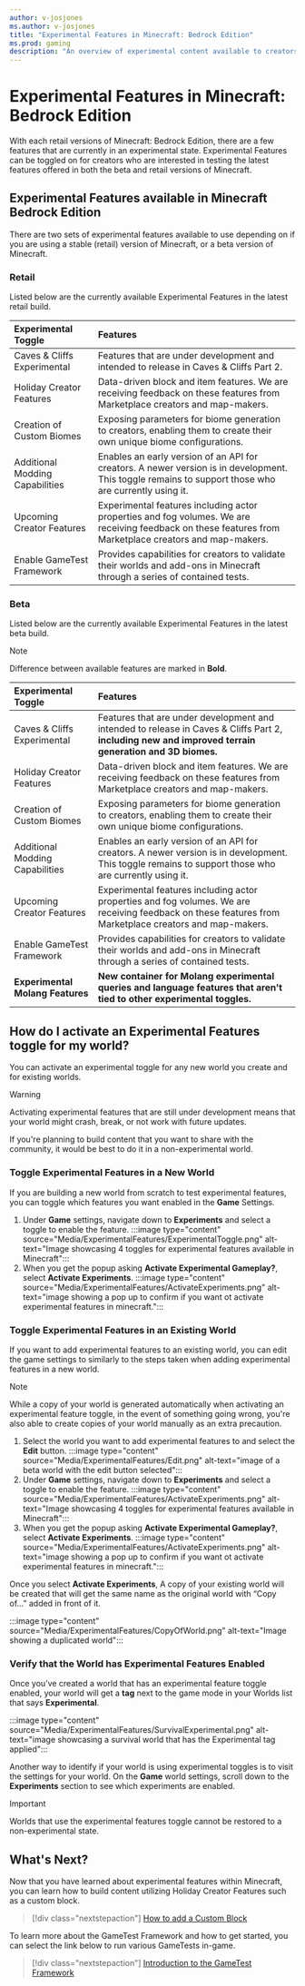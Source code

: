 ```yaml
---
author: v-josjones
ms.author: v-josjones
title: "Experimental Features in Minecraft: Bedrock Edition"
ms.prod: gaming
description: "An overview of experimental content available to creators in Minecraft: Bedrock Edition"
---
```


# Experimental Features in Minecraft: Bedrock Edition

With each retail versions of Minecraft: Bedrock Edition, there are a few features that are currently in an experimental state. Experimental Features can be toggled on for creators who are interested in testing the latest features offered in both the beta and retail versions of Minecraft.

## Experimental Features available in Minecraft Bedrock Edition

There are two sets of experimental features available to use depending on if you are using a stable (retail) version of Minecraft, or a beta version of Minecraft.

### Retail

Listed below are the currently available Experimental Features in the latest retail build.

| Experimental Toggle |Features |
|:------|:------|
|Caves & Cliffs Experimental |Features that are under development and intended to release in Caves & Cliffs Part 2.|
|Holiday Creator Features |Data-driven block and item features. We are receiving feedback on these features from Marketplace creators and map-makers.|
|Creation of Custom Biomes|Exposing parameters for biome generation to creators, enabling them to create their own unique biome configurations. |
|Additional Modding Capabilities |Enables an early version of an API for creators. A newer version is in development. This toggle remains to support those who are currently using it. |
|Upcoming Creator Features |Experimental features including actor properties and fog volumes. We are receiving feedback on these features from Marketplace creators and map-makers.|
|Enable GameTest Framework |Provides capabilities for creators to validate their worlds and add-ons in Minecraft through a series of contained tests. |

### Beta

Listed below are the currently available Experimental Features in the latest beta build.

> [!NOTE]
> Difference between available features are marked in **Bold**.

| Experimental Toggle |Features |
|:------|:------|
|Caves & Cliffs Experimental |Features that are under development and intended to release in Caves & Cliffs Part 2, **including new and improved terrain generation and 3D biomes.**|
|Holiday Creator Features |Data-driven block and item features. We are receiving feedback on these features from Marketplace creators and map-makers.|
|Creation of Custom Biomes|Exposing parameters for biome generation to creators, enabling them to create their own unique biome configurations. |
|Additional Modding Capabilities |Enables an early version of an API for creators. A newer version is in development. This toggle remains to support those who are currently using it. |
|Upcoming Creator Features |Experimental features including actor properties and fog volumes. We are receiving feedback on these features from Marketplace creators and map-makers.|
|Enable GameTest Framework |Provides capabilities for creators to validate their worlds and add-ons in Minecraft through a series of contained tests. |
|**Experimental Molang Features** |**New container for Molang experimental queries and language features that aren't tied to other experimental toggles.** |

## How do I activate an Experimental Features toggle for my world?

You can activate an experimental toggle for any new world you create and for existing worlds.

> [!WARNING]
> Activating experimental features that are still under development means that your world might crash, break, or not work with future updates.

If you're planning to build content that you want to share with the community, it would be best to do it in a non-experimental world.

### Toggle Experimental Features in a New World

If you are building a new world from scratch to test experimental features, you can toggle which features you want enabled in the **Game** Settings.

1. Under **Game** settings, navigate down to **Experiments** and select a toggle to enable the feature.
:::image type="content" source="Media/ExperimentalFeatures/ExperimentalToggle.png" alt-text="Image showcasing 4 toggles for experimental features available in Minecraft":::
2. When you get the popup asking **Activate Experimental Gameplay?**, select **Activate Experiments**.
:::image type="content" source="Media/ExperimentalFeatures/ActivateExperiments.png" alt-text="image showing a pop up to confirm if you want ot activate experimental features in minecraft.":::

### Toggle Experimental Features in an Existing World

If you want to add experimental features to an existing world, you can edit the game settings to similarly to the steps taken when adding experimental features in a new world.

> [!NOTE]
> While a copy of your world is generated automatically when activating an experimental feature toggle, in the event of something going wrong, you're also able to create copies of your world manually as an extra precaution.

1. Select the world you want to add experimental features to and select the **Edit** button.
:::image type="content" source="Media/ExperimentalFeatures/Edit.png" alt-text="image of a beta world with the edit button selected":::
2. Under **Game** settings, navigate down to **Experiments** and select a toggle to enable the feature.
:::image type="content" source="Media/ExperimentalFeatures/ActivateExperiments.png" alt-text="Image showcasing 4 toggles for experimental features available in Minecraft":::
3. When you get the popup asking **Activate Experimental Gameplay?**, select **Activate Experiments**.
:::image type="content" source="Media/ExperimentalFeatures/ActivateExperiments.png" alt-text="image showing a pop up to confirm if you want ot activate experimental features in minecraft.":::

Once you select **Activate Experiments**, A copy of your existing world will be created that will get the same name as the original world with “Copy of...” added in front of it.

:::image type="content" source="Media/ExperimentalFeatures/CopyOfWorld.png" alt-text="Image showing a duplicated world":::

### Verify that the World has Experimental Features Enabled

Once you’ve created a world that has an experimental feature toggle enabled, your world will get a **tag** next to the game mode in your Worlds list that says **Experimental**.

:::image type="content" source="Media/ExperimentalFeatures/SurvivalExperimental.png" alt-text="image showcasing a survival world that has the Experimental tag applied":::

Another way to identify if your world is using experimental toggles is to visit the settings for your world. On the **Game** world settings, scroll down to the **Experiments** section to see which experiments are enabled.

> [!IMPORTANT]
> Worlds that use the experimental features toggle cannot be restored to a non-experimental state.

## What's Next?

Now that you have learned about experimental features within Minecraft, you can learn how to build content utilizing Holiday Creator Features such as a custom block.

> [!div class="nextstepaction"]
> [How to add a Custom Block](CustomBlock.md)

To learn more about the GameTest Framework and how to get started, you can select the link below to run various GameTests in-game.

> [!div class="nextstepaction"]
> [Introduction to the GameTest Framework](GameTestGettingStarted.md)

